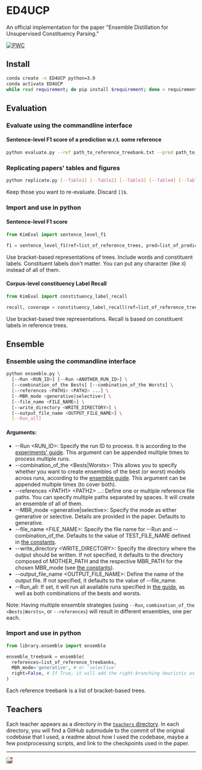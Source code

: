 # ED4UCP
An official implementation for the paper "Ensemble Distillation for Unsupervised Constituency Parsing."

[![PWC](https://img.shields.io/endpoint.svg?url=https://paperswithcode.com/badge/ensemble-distillation-for-unsupervised/constituency-grammar-induction-on-ptb)](https://paperswithcode.com/sota/constituency-grammar-induction-on-ptb?p=ensemble-distillation-for-unsupervised)

## Install
```bash
conda create -n ED4UCP python=3.9
conda activate ED4UCP
while read requirement; do pip install $requirement; done < requirements.txt 
```

## Evaluation
### Evaluate using the commandline interface
#### Sentence-level F1 score of a prediction w.r.t. some reference
```bash
python evaluate.py --ref path_to_reference_treebank.txt --pred path_to_predicted_treebank.txt
```
### Replicating papers' tables and figures
```bash
python replicate.py [--Table1] [--Table2] [--Table3] [--Table4] [--Table6] [--Figure1] [--Figure2] [--Figure4]
```
Keep those you want to re-evaluate. Discard `[]`s.

### Import and use in python
#### Sentence-level F1 score
```python
from KimEval import sentence_level_f1

f1 = sentence_level_f1(ref=list_of_reference_trees, pred=list_of_predicted_trees, round_it=False)
```
Use bracket-based representations of trees. Include words and constituent labels. Constituent labels don't matter. You can put any character (like `X`) instead of all of them.

#### Corpus-level constituency Label Recall
```python
from KimEval import constituency_label_recall

recall, coverage = constituency_label_recall(ref=list_of_reference_trees, pred=list_of_predicted_trees, round_it=False)
```
Use bracket-based tree representations. Recall is based on constituent labels in reference trees.

## Ensemble
### Ensemble using the commandline interface
```bash
python ensemble.py \
  [--Run <RUN_ID>] [--Run <ANOTHER_RUN_ID>] \
  [--combination_of_the Bests] [--combination_of_the Worsts] \
  [--references <PATH1> <PATH2> ...] \
  [--MBR_mode <generative|selective>] \
  [--file_name <FILE_NAME>] \
  [--write_directory <WRITE_DIRECTORY>] \
  [--output_file_name <OUTPUT_FILE_NAME>] \
  [--Run_all]
```
#### Arguments:
* --Run <RUN_ID>: Specify the run ID to process. It is according to the [experiments' guide](https://github.com/MANGA-UOFA/ED4UCP/blob/main/experiments/table6_guide.csv). This argument can be appended multiple times to process multiple runs.
* --combination_of_the <Bests|Worsts>: This allows you to specify whether you want to create ensembles of the best (or worst) models across runs, according to the [ensemble guide](https://github.com/MANGA-UOFA/ED4UCP/blob/main/experiments/ensemble_guide.py). This argument can be appended multiple times (to cover both).
* --references \<PATH1> \<PATH2> ...: Define one or multiple reference file paths. You can specify multiple paths separated by spaces. It will create an ensemble of all of them.
* --MBR_mode <generative|selective>: Specify the mode as either generative or selective. Details are provided in the paper. Defaults to generative.
* --file_name <FILE_NAME>: Specify the file name for --Run and --combination_of_the. Defaults to the value of TEST_FILE_NAME defined in [the constants](https://github.com/MANGA-UOFA/ED4UCP/blob/main/experiments/constants.py).
* --write_directory <WRITE_DIRECTORY>: Specify the directory where the output should be written. If not specified, it defaults to the directory composed of MOTHER_PATH and the respective MBR_PATH for the chosen MBR_mode (see [the constants](https://github.com/MANGA-UOFA/ED4UCP/blob/main/experiments/constants.py)).
* --output_file_name <OUTPUT_FILE_NAME>: Define the name of the output file. If not specified, it defaults to the value of --file_name.
* --Run_all: If set, it will run all available runs specified in [the guide](https://github.com/MANGA-UOFA/ED4UCP/blob/main/experiments/table6_guide.csv), as well as both combinations of the bests and worsts.

Note: Having multiple ensemble strategies (using `--Run`, `combination_of_the <Bests|Worsts>`, or `--references`) will result in different ensembles, one per each.

### Import and use in python
```python
from library.ensemble import ensemble

ensemble_treebank = ensemble(
  references=list_of_reference_treebanks,
  MBR_mode='generative', # or 'selective'
  right=False, # If True, it will add the right-branching heuristic as an additional reference treebank
)
```
Each reference treebank is a list of bracket-based trees.

## Teachers
Each teacher appears as a directory in the [`teachers` directory](https://github.com/MANGA-UOFA/ED4UCP/tree/main/teachers). In each directory, you will find a GitHub submodule to the commit of the original codebase that I used, a readme about how I used the codebase, maybe a few postprocessing scripts, and link to the checkpoints used in the paper.

---
<a href="https://shayeghb.github.io/"><img src="https://shayeghb.github.io/img/favicon.png" style="background-color:red;"/></a>
